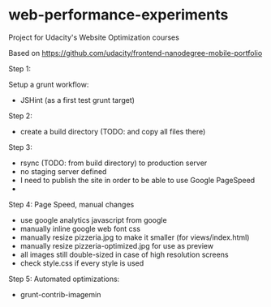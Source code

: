 # web-performance-experiments
Project for Udacity's Website Optimization courses

Based on https://github.com/udacity/frontend-nanodegree-mobile-portfolio

Step 1:

Setup a grunt workflow:
- JSHint (as a first test grunt target)

Step 2:
- create a build directory (TODO: and copy all files there)

Step 3:
- rsync (TODO: from build directory) to production server
- no staging server defined
- I need to publish the site in order to be able to use Google PageSpeed
- 
Step 4: Page Speed, manual changes

- use google analytics javascript from google
- manually inline google web font css
- manually resize pizzeria.jpg to make it smaller (for views/index.html)
- manually resize pizzeria-optimized.jpg for use as preview
- all images still double-sized in case of high resolution screens
- check style.css if every style is used

Step 5: Automated optimizations:

- grunt-contrib-imagemin

